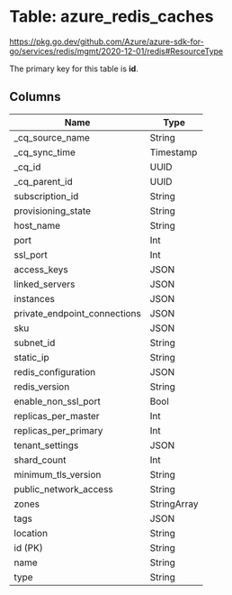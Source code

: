 # Table: azure_redis_caches

https://pkg.go.dev/github.com/Azure/azure-sdk-for-go/services/redis/mgmt/2020-12-01/redis#ResourceType

The primary key for this table is **id**.


## Columns
| Name          | Type          |
| ------------- | ------------- |
|_cq_source_name|String|
|_cq_sync_time|Timestamp|
|_cq_id|UUID|
|_cq_parent_id|UUID|
|subscription_id|String|
|provisioning_state|String|
|host_name|String|
|port|Int|
|ssl_port|Int|
|access_keys|JSON|
|linked_servers|JSON|
|instances|JSON|
|private_endpoint_connections|JSON|
|sku|JSON|
|subnet_id|String|
|static_ip|String|
|redis_configuration|JSON|
|redis_version|String|
|enable_non_ssl_port|Bool|
|replicas_per_master|Int|
|replicas_per_primary|Int|
|tenant_settings|JSON|
|shard_count|Int|
|minimum_tls_version|String|
|public_network_access|String|
|zones|StringArray|
|tags|JSON|
|location|String|
|id (PK)|String|
|name|String|
|type|String|